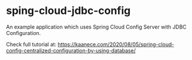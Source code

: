 # sping-cloud-jdbc-config
 An example application which uses Spring Cloud Config Server with JDBC Configuration.
 
 Check full tutorial at: https://kaanece.com/2020/08/05/spring-cloud-config-centralized-configuration-by-using-database/
